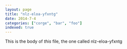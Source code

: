 ```yaml
---
layout: page
title: "nlz-eloa-yfxntg"
date: 2014-7-4
categories: ["corge", "bar", "foo"]
indexed: true
---
```

This is the body of _this_ file, the one called nlz-eloa-yfxntg

